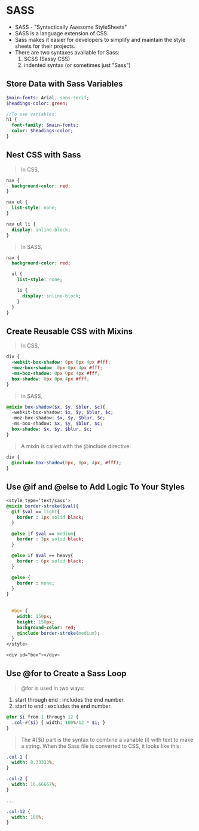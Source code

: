 # SASS

* SASS - "Syntactically Awesome StyleSheets"
* SASS is a language extension of CSS.
* Sass makes it easier for developers to simplify and maintain the style sheets for their projects.
* There are two syntaxes available for Sass:
    1. SCSS (Sassy CSS) 
    1.  indented syntax (or sometimes just "Sass")
    
## Store Data with Sass Variables
```sass
$main-fonts: Arial, sans-serif;
$headings-color: green;

//To use variables:
h1 {
  font-family: $main-fonts;
  color: $headings-color;
}
```


## Nest CSS with Sass

> In CSS,
```css
nav {
  background-color: red;
}

nav ul {
  list-style: none;
}

nav ul li {
  display: inline-block;
}

```

> In SASS,

```sass
nav {
  background-color: red;

  ul {
    list-style: none;

    li {
      display: inline-block;
    }
  }
}
```

## Create Reusable CSS with Mixins

> In CSS,

```css
div {
  -webkit-box-shadow: 0px 0px 4px #fff;
  -moz-box-shadow: 0px 0px 4px #fff;
  -ms-box-shadow: 0px 0px 4px #fff;
  box-shadow: 0px 0px 4px #fff;
}
```

> In SASS,

```sass
@mixin box-shadow($x, $y, $blur, $c){
  -webkit-box-shadow: $x, $y, $blur, $c;
  -moz-box-shadow: $x, $y, $blur, $c;
  -ms-box-shadow: $x, $y, $blur, $c;
  box-shadow: $x, $y, $blur, $c;
}
```

> A mixin is called with the @include directive:

```sass
div {
  @include box-shadow(0px, 0px, 4px, #fff);
}
```



## Use @if and @else to Add Logic To Your Styles

```sass
<style type='text/sass'>
@mixin border-stroke($val){
  @if $val == light{
    border : 1px solid black;
  }

  @else if $val == medium{
    border : 3px solid black;
  }

  @else if $val == heavy{
    border : 6px solid black;
  }

  @else {
    border : none;
  }
}
  
  
  #box {
    width: 150px;
    height: 150px;
    background-color: red;
    @include border-stroke(medium);
  }  
</style>

<div id="box"></div>
```


## Use @for to Create a Sass Loop

> @for is used in two ways:

1. start through end : includes the end number.
1. start to end : excludes the end number.

```sass
@for $i from 1 through 12 {
  .col-#{$i} { width: 100%/12 * $i; }
}
```

> The #{$i} part is the syntax to combine a variable (i) with text to make a string. When the Sass file is converted to CSS, it looks like this:

```sass
.col-1 {
  width: 8.33333%;
}

.col-2 {
  width: 16.66667%;
}

...

.col-12 {
  width: 100%;
}
```